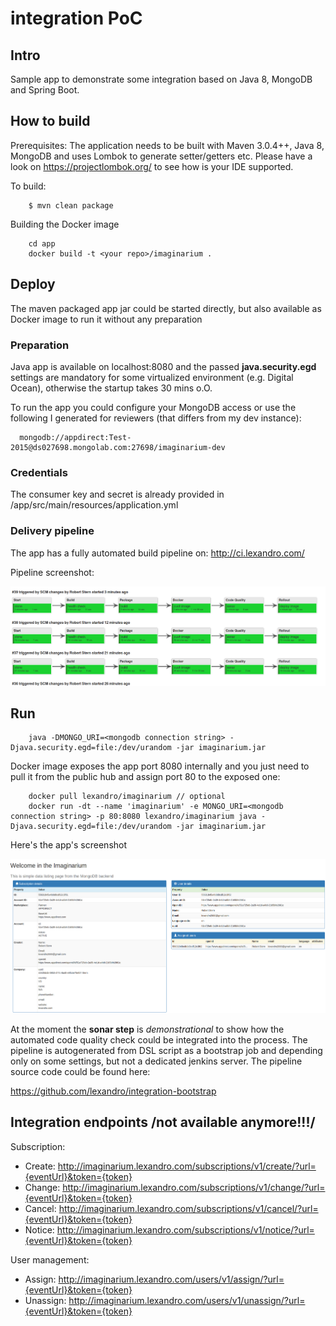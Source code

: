 # integration PoC

## Intro

Sample app to demonstrate some integration based on Java 8, MongoDB and Spring Boot.


## How to build
Prerequisites: The application needs to be built with Maven 3.0.4++, Java 8, MongoDB and uses Lombok to generate setter/getters etc. Please have a look on https://projectlombok.org/ to see how is your IDE supported.  

To build:
```
    $ mvn clean package
```

Building the Docker image
```
    cd app
    docker build -t <your repo>/imaginarium .
```
     
## Deploy
The maven packaged app jar could be started directly, but also available as Docker image to run it without any preparation

### Preparation
Java app is available on localhost:8080 and the passed **java.security.egd** settings are mandatory for some virtualized environment (e.g. Digital Ocean), otherwise the startup takes 30 mins o.O.

To run the app you could configure your MongoDB access or use the following I generated for reviewers (that differs from my dev instance):
```
  mongodb://appdirect:Test-2015@ds027698.mongolab.com:27698/imaginarium-dev
```

### Credentials 
The consumer key and secret is already provided in <proj root>/app/src/main/resources/application.yml 

### Delivery pipeline
The app has a fully automated build pipeline on: http://ci.lexandro.com/

Pipeline screenshot:

![alt tag](https://raw.githubusercontent.com/lexandro/integration/master/docs/delivery_pipeline.png)


## Run
```
    java -DMONGO_URI=<mongodb connection string> -Djava.security.egd=file:/dev/urandom -jar imaginarium.jar
```

Docker image exposes the app port 8080 internally and you just need to pull it from the public hub and assign port 80 to the exposed one:
```
    docker pull lexandro/imaginarium // optional
    docker run -dt --name 'imaginarium' -e MONGO_URI=<mongodb connection string> -p 80:8080 lexandro/imaginarium java -Djava.security.egd=file:/dev/urandom -jar imaginarium.jar
```     
Here's the app's screenshot

![alt tag](https://raw.githubusercontent.com/lexandro/integration/master/docs/app_screenshot.png)

At the moment the **sonar step** is *demonstrational* to show how the automated code quality check could be integrated into the process. The pipeline is
autogenerated from DSL script as a bootstrap job and depending only on some settings, but not a dedicated jenkins server. The pipeline source code 
could be found here:

https://github.com/lexandro/integration-bootstrap

## Integration endpoints /not available anymore!!!/

Subscription:

- Create: http://imaginarium.lexandro.com/subscriptions/v1/create/?url={eventUrl}&token={token}
- Change: http://imaginarium.lexandro.com/subscriptions/v1/change/?url={eventUrl}&token={token}
- Cancel: http://imaginarium.lexandro.com/subscriptions/v1/cancel/?url={eventUrl}&token={token}
- Notice: http://imaginarium.lexandro.com/subscriptions/v1/notice/?url={eventUrl}&token={token}

User management:    

- Assign:   http://imaginarium.lexandro.com/users/v1/assign/?url={eventUrl}&token={token}
- Unassign: http://imaginarium.lexandro.com/users/v1/unassign/?url={eventUrl}&token={token}



